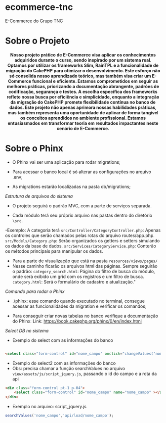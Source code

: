 # ecommerce-tnc

E-Commerce do Grupo TNC

# Sobre o Projeto

<h4 align="center"> 
	Nosso projeto prático de E-Commerce visa aplicar os conhecimentos adquiridos durante o curso, sendo inspirado por um sistema real. Optamos por utilizar os frameworks Slim, RainTPL e a funcionalidade de migração do CakePHP para otimizar o desenvolvimento. Este esforço não só consolida nosso aprendizado teórico, mas também visa criar um E-Commerce funcional e eficiente. Estamos comprometidos em seguir as melhores práticas, priorizando a documentação abrangente, padrões de codificação, segurança e testes. A escolha específica dos frameworks reflete nossa busca por eficiência e simplicidade, enquanto a integração da migração do CakePHP promete flexibilidade contínua no banco de dados. Este projeto não apenas aprimora nossas habilidades práticas, mas também representa uma oportunidade de aplicar de forma tangível os conceitos aprendidos no ambiente profissional. Estamos entusiasmados em transformar teoria em resultados impactantes neste cenário de E-Commerce.
</h4>

# Sobre o Phinx

- O Phinx vai ser uma aplicação para rodar migrations;

- Para acessar o banco local é só alterar as configurações no arquivo .env;

- As migrations estarão localizadas na pasta db/migrations;

*Estrutura de arquivos do sistema*

- O projeto seguirá o padrão MVC, com a parte de serviços separada.

- Cada módulo terá seu próprio arquivo nas pastas dentro do diretório `\src`.

-Exemplo: A categoria terá
`src/Controller/CategoryController.php`: Apenas os controles que serão chamados pelas rotas do arquivo routes/app.php.
`src/Models/Category.php`: Serão organizados os getters e setters simulando os dados da base de dados.
`src/Services/CategoryService.php`: Conterão os métodos principais para manipular os dados.

 - Para a parte de visualização que está na pasta `resources/views/pages/`
 - Nesse caminho ficarão os arquivos html das páginas.
 Sempre seguirão o padrão:
 `category_search.html`: Página do filtro de busca do módulo, onde será exibido um grid com os registros e um filtro de busca. 
 `category.html`: Será o formulário de cadastro e atualização."

 

*Comando para rodar o Phinx*

- .\phinx: esse comando quando executado no terminal, consegue acessar as funcionalidades da migration e verificar os comandos;

- Para conseguir criar novas tabelas no banco verifique a documentação do Phinx:
Link: https://book.cakephp.org/phinx/0/en/index.html

*Select DB no sistema* 

 - Exemplo do select com as informações do banco
 
```html

<select class="form-control" id="nome_campo" onclick="changeValues('nome_campo','api/load/nome_campo');"></select>

```

- Exemplo do select2 com as informações do banco 
- Obs: precisa chamar a função searchValues no arquivo `view/assets/js/script_jquery.js`, passando o id do campo e a rota da api 

```html
<div class="form-control pt-1 p-04">
	<select class="form-control" id="nome_campo" name="nome_campo" ></select>
</div> 

```
- Exemplo no arquivo: script_jquery.js

```js
searchValues('nome_campo','api/load/nome_campo');

```






